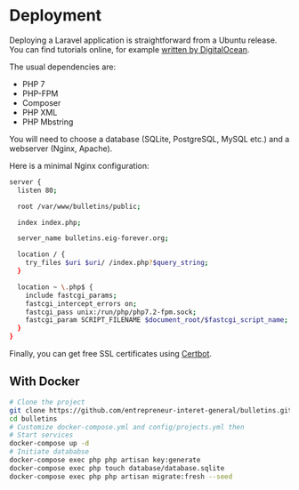 # Deployment
Deploying a Laravel application is straightforward from a Ubuntu release. You can find tutorials online, for example [written by DigitalOcean](https://www.digitalocean.com/community/tutorials/how-to-deploy-a-laravel-application-with-nginx-on-ubuntu-16-04).

The usual dependencies are:
- PHP 7
- PHP-FPM
- Composer
- PHP XML
- PHP Mbstring

You will need to choose a database (SQLite, PostgreSQL, MySQL etc.) and a webserver (Nginx, Apache).

Here is a minimal Nginx configuration:
```sh
server {
  listen 80;

  root /var/www/bulletins/public;

  index index.php;

  server_name bulletins.eig-forever.org;

  location / {
    try_files $uri $uri/ /index.php?$query_string;
  }

  location ~ \.php$ {
    include fastcgi_params;                
    fastcgi_intercept_errors on;
    fastcgi_pass unix:/run/php/php7.2-fpm.sock;
    fastcgi_param SCRIPT_FILENAME $document_root/$fastcgi_script_name;
  }
}
```

Finally, you can get free SSL certificates using [Certbot](https://certbot.eff.org/).

## With Docker

```sh
# Clone the project
git clone https://github.com/entrepreneur-interet-general/bulletins.git
cd bulletins
# Customize docker-compose.yml and config/projects.yml then
# Start services
docker-compose up -d
# Initiate datababse
docker-compose exec php php artisan key:generate
docker-compose exec php touch database/database.sqlite
docker-compose exec php php artisan migrate:fresh --seed
```
